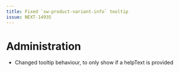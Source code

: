 ```yaml
---
title: Fixed `sw-product-variant-info` tooltip
issue: NEXT-14935
---
```

# Administration
* Changed tooltip behaviour, to only show if a helpText is provided
